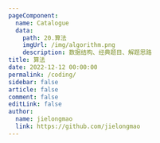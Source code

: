 ```yaml
---
pageComponent:
  name: Catalogue
  data:
    path: 20.算法
    imgUrl: /img/algorithm.png
    description: 数据结构、经典题目、解题思路
title: 算法
date: 2022-12-12 00:00:00
permalink: /coding/
sidebar: false
article: false
comment: false
editLink: false
author:
  name: jielongmao
  link: https://github.com/jielongmao
---
```

